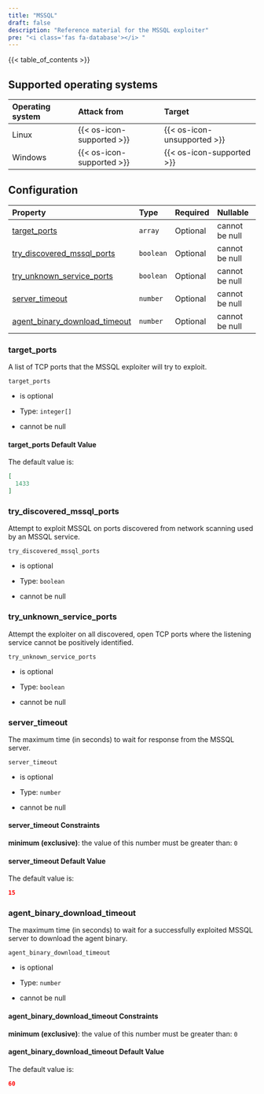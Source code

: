 ```yaml
---
title: "MSSQL"
draft: false
description: "Reference material for the MSSQL exploiter"
pre: "<i class='fas fa-database'></i> "
---
```

{{< table_of_contents >}}

## Supported operating systems

| Operating system | Attack from                 | Target                      |
| :--------------- | :-------------------------- | :-------------------------- |
| Linux            | {{< os-icon-supported >}}   | {{< os-icon-unsupported >}} |
| Windows          | {{< os-icon-supported >}}   | {{< os-icon-supported >}}   |

## Configuration

<!--
This documentation was autogenerated by passing the plugin's config-schema.json
through https://github.com/adobe/jsonschema2md. It was then modified by hand to
remove extraneous information.
-->

| Property                                                           | Type      | Required | Nullable       |
| :----------------------------------------------------------------- | :-------- | :------- | :------------- |
| [target\_ports](#target_ports)                                     | `array`   | Optional | cannot be null |
| [try\_discovered\_mssql\_ports](#try_discovered_mssql_ports)       | `boolean` | Optional | cannot be null |
| [try\_unknown\_service\_ports](#try_unknown_service_ports)         | `boolean` | Optional | cannot be null |
| [server\_timeout](#server_timeout)                                 | `number`  | Optional | cannot be null |
| [agent\_binary\_download\_timeout](#agent_binary_download_timeout) | `number`  | Optional | cannot be null |

### target\_ports

A list of TCP ports that the MSSQL exploiter will try to exploit.

`target_ports`

* is optional

* Type: `integer[]`

* cannot be null

#### target\_ports Default Value

The default value is:

```json
[
  1433
]
```

### try\_discovered\_mssql\_ports

Attempt to exploit MSSQL on ports discovered from network scanning used by an MSSQL service.

`try_discovered_mssql_ports`

* is optional

* Type: `boolean`

* cannot be null

### try\_unknown\_service\_ports

Attempt the exploiter on all discovered, open TCP ports where the listening service cannot be positively identified.

`try_unknown_service_ports`

* is optional

* Type: `boolean`

* cannot be null

### server\_timeout

The maximum time (in seconds) to wait for response from the MSSQL server.

`server_timeout`

* is optional

* Type: `number`

* cannot be null

#### server\_timeout Constraints

**minimum (exclusive)**: the value of this number must be greater than: `0`

#### server\_timeout Default Value

The default value is:

```json
15
```

### agent\_binary\_download\_timeout

The maximum time (in seconds) to wait for a successfully exploited MSSQL server to download the agent binary.

`agent_binary_download_timeout`

* is optional

* Type: `number`

* cannot be null

#### agent\_binary\_download\_timeout Constraints

**minimum (exclusive)**: the value of this number must be greater than: `0`

#### agent\_binary\_download\_timeout Default Value

The default value is:

```json
60
```
